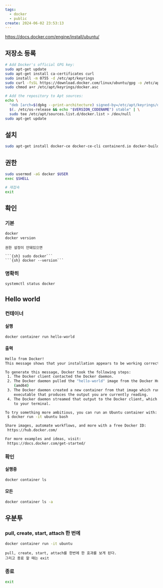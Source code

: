 ```yaml
---
tags:
  - docker
  - public
create: 2024-06-02 23:53:13
---
```



https://docs.docker.com/engine/install/ubuntu/
## 저장소 등록
```sh
# Add Docker's official GPG key:
sudo apt-get update
sudo apt-get install ca-certificates curl
sudo install -m 0755 -d /etc/apt/keyrings
sudo curl -fsSL https://download.docker.com/linux/ubuntu/gpg -o /etc/apt/keyrings/docker.asc
sudo chmod a+r /etc/apt/keyrings/docker.asc

# Add the repository to Apt sources:
echo \
  "deb [arch=$(dpkg --print-architecture) signed-by=/etc/apt/keyrings/docker.asc] https://download.docker.com/linux/ubuntu \
  $(. /etc/os-release && echo "$VERSION_CODENAME") stable" | \
  sudo tee /etc/apt/sources.list.d/docker.list > /dev/null
sudo apt-get update
```

## 설치
```sh
sudo apt-get install docker-ce docker-ce-cli containerd.io docker-buildx-plugin docker-compose-plugin
```

## 권한
```sh
sudo usermod -aG docker $USER
exec $SHELL

# 재접속
exit
```

## 확인

### 기본
```sh
docker
docker version
```

```ad-attention
권한 설정이 안돼있으면

```{sh} sudo docker```
```{sh} docker --version```
```

### 명확히
```sh
systemctl status docker
```


## Hello world
### 컨테이너
#### 실행
```sh
docker container run hello-world
```

#### 출력
```sh title:출력
Hello from Docker!
This message shows that your installation appears to be working correctly.

To generate this message, Docker took the following steps:
 1. The Docker client contacted the Docker daemon.
 2. The Docker daemon pulled the "hello-world" image from the Docker Hub.
    (amd64)
 3. The Docker daemon created a new container from that image which runs the
    executable that produces the output you are currently reading.
 4. The Docker daemon streamed that output to the Docker client, which sent it
    to your terminal.

To try something more ambitious, you can run an Ubuntu container with:
 $ docker run -it ubuntu bash

Share images, automate workflows, and more with a free Docker ID:
 https://hub.docker.com/

For more examples and ideas, visit:
 https://docs.docker.com/get-started/
```

### 확인
#### 실행중
```sh
docker container ls
```

#### 모든
```sh
docker container ls -a
```


## 우분투

### pull, create, start, attach 한 번에
```sh
docker container run -it ubuntu
```

```ad-note
pull, create, start, attach를 한번에 한 효과를 보게 된다.
그리고 종료 할 때는 exit
```

### 종료
```sh
exit
```



